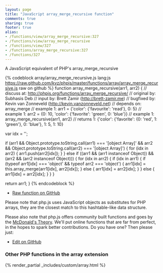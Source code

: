 ```yaml
---
layout: page
title: "JavaScript array_merge_recursive function"
comments: true
sharing: true
footer: true
alias:
- /functions/view/array_merge_recursive:327
- /functions/view/array_merge_recursive
- /functions/view/327
- /functions/array_merge_recursive:327
- /functions/327
---
```

<!-- Generated by Rakefile:build -->
A JavaScript equivalent of PHP's array_merge_recursive

{% codeblock array/array_merge_recursive.js lang:js https://raw.github.com/kvz/phpjs/master/functions/array/array_merge_recursive.js raw on github %}
function array_merge_recursive(arr1, arr2) {
  //  discuss at: http://phpjs.org/functions/array_merge_recursive/
  // original by: Subhasis Deb
  //    input by: Brett Zamir (http://brett-zamir.me)
  // bugfixed by: Kevin van Zonneveld (http://kevin.vanzonneveld.net)
  //  depends on: array_merge
  //   example 1: arr1 = {'color': {'favourite': 'read'}, 0: 5}
  //   example 1: arr2 = {0: 10, 'color': {'favorite': 'green', 0: 'blue'}}
  //   example 1: array_merge_recursive(arr1, arr2)
  //   returns 1: {'color': {'favorite': {0: 'red', 1: 'green'}, 0: 'blue'}, 1: 5, 1: 10}

  var idx = '';

  if (arr1 && Object.prototype.toString.call(arr1) === '[object Array]' &&
    arr2 && Object.prototype.toString.call(arr2) === '[object Array]') {
    for (idx in arr2) {
      arr1.push(arr2[idx]);
    }
  } else if ((arr1 && (arr1 instanceof Object)) && (arr2 && (arr2 instanceof Object))) {
    for (idx in arr2) {
      if (idx in arr1) {
        if (typeof arr1[idx] === 'object' && typeof arr2 === 'object') {
          arr1[idx] = this.array_merge(arr1[idx], arr2[idx]);
        } else {
          arr1[idx] = arr2[idx];
        }
      } else {
        arr1[idx] = arr2[idx];
      }
    }
  }

  return arr1;
}
{% endcodeblock %}

 - [Raw function on GitHub](https://github.com/kvz/phpjs/blob/master/functions/array/array_merge_recursive.js)

Please note that php.js uses JavaScript objects as substitutes for PHP arrays, they are 
the closest match to this hashtable-like data structure. 

Please also note that php.js offers community built functions and goes by the 
[McDonald's Theory](https://medium.com/what-i-learned-building/9216e1c9da7d). We'll put online 
functions that are far from perfect, in the hopes to spark better contributions. 
Do you have one? Then please just: 

 - [Edit on GitHub](https://github.com/kvz/phpjs/edit/master/functions/array/array_merge_recursive.js)


### Other PHP functions in the array extension
{% render_partial _includes/custom/array.html %}
